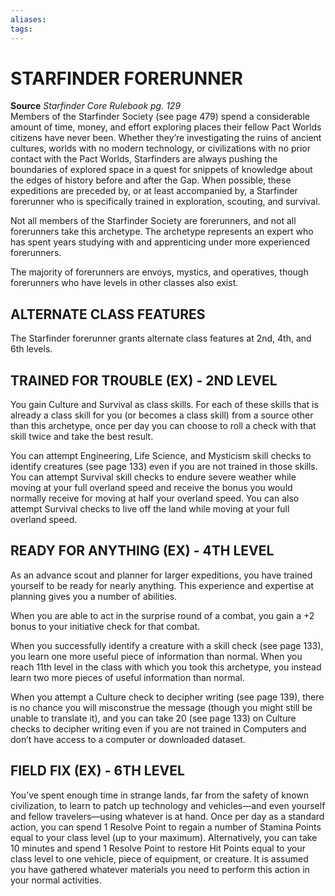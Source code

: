 ```yaml
---
aliases: 
tags: 
---
```

# STARFINDER FORERUNNER

**Source** _Starfinder Core Rulebook pg. 129_  
Members of the Starfinder Society (see page 479) spend a considerable amount of time, money, and effort exploring places their fellow Pact Worlds citizens have never been. Whether they’re investigating the ruins of ancient cultures, worlds with no modern technology, or civilizations with no prior contact with the Pact Worlds, Starfinders are always pushing the boundaries of explored space in a quest for snippets of knowledge about the edges of history before and after the Gap. When possible, these expeditions are preceded by, or at least accompanied by, a Starfinder forerunner who is specifically trained in exploration, scouting, and survival.

Not all members of the Starfinder Society are forerunners, and not all forerunners take this archetype. The archetype represents an expert who has spent years studying with and apprenticing under more experienced forerunners.

The majority of forerunners are envoys, mystics, and operatives, though forerunners who have levels in other classes also exist.

## ALTERNATE CLASS FEATURES

The Starfinder forerunner grants alternate class features at 2nd, 4th, and 6th levels.  

## TRAINED FOR TROUBLE (EX) - 2ND LEVEL

You gain Culture and Survival as class skills. For each of these skills that is already a class skill for you (or becomes a class skill) from a source other than this archetype, once per day you can choose to roll a check with that skill twice and take the best result.

You can attempt Engineering, Life Science, and Mysticism skill checks to identify creatures (see page 133) even if you are not trained in those skills. You can attempt Survival skill checks to endure severe weather while moving at your full overland speed and receive the bonus you would normally receive for moving at half your overland speed. You can also attempt Survival checks to live off the land while moving at your full overland speed.

## READY FOR ANYTHING (EX) - 4TH LEVEL

As an advance scout and planner for larger expeditions, you have trained yourself to be ready for nearly anything. This experience and expertise at planning gives you a number of abilities.

When you are able to act in the surprise round of a combat, you gain a +2 bonus to your initiative check for that combat.

When you successfully identify a creature with a skill check (see page 133), you learn one more useful piece of information than normal. When you reach 11th level in the class with which you took this archetype, you instead learn two more pieces of useful information than normal.

When you attempt a Culture check to decipher writing (see page 139), there is no chance you will misconstrue the message (though you might still be unable to translate it), and you can take 20 (see page 133) on Culture checks to decipher writing even if you are not trained in Computers and don’t have access to a computer or downloaded dataset.

## FIELD FIX (EX) - 6TH LEVEL

You’ve spent enough time in strange lands, far from the safety of known civilization, to learn to patch up technology and vehicles—and even yourself and fellow travelers—using whatever is at hand. Once per day as a standard action, you can spend 1 Resolve Point to regain a number of Stamina Points equal to your class level (up to your maximum). Alternatively, you can take 10 minutes and spend 1 Resolve Point to restore Hit Points equal to your class level to one vehicle, piece of equipment, or creature. It is assumed you have gathered whatever materials you need to perform this action in your normal activities.